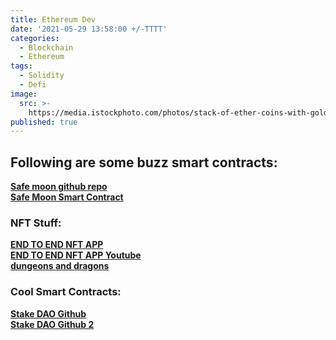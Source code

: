 ```yaml
---
title: Ethereum Dev
date: '2021-05-29 13:58:00 +/-TTTT'
categories:
  - Blockchain
  - Ethereum
tags:
  - Solidity
  - Defi
image:
  src: >-
    https://media.istockphoto.com/photos/stack-of-ether-coins-with-gold-background-picture-id901948904?k=6&m=901948904&s=612x612&w=0&h=Ap7lLfskYMmVVjt69Mkg8P9gpCzB5z5klA4yJ4MPwxQ=
published: true
---
```

## Following are some buzz smart contracts:

 [**Safe moon github repo**](https://github.com/Safemoon-Protocol)
 <br>
 [**Safe Moon Smart Contract**](https://github.com/Safemoon-Protocol/safemoon.sol)
 <br>
 
### NFT Stuff:
[**END TO END NFT APP**](https://github.com/PatrickAlphaC/nft-mix)
<br>
[**END TO END NFT APP Youtube**](https://www.youtube.com/c/PatrickCollins/videos)
<br>
[**dungeons and dragons**](https://github.com/PatrickAlphaC/dungeons-and-dragons-nft)
<br>

### Cool Smart Contracts:
[**Stake DAO Github**](https://github.com/StakeDAO)
<br>
[**Stake DAO Github 2**](https://github.com/stake-capital)
